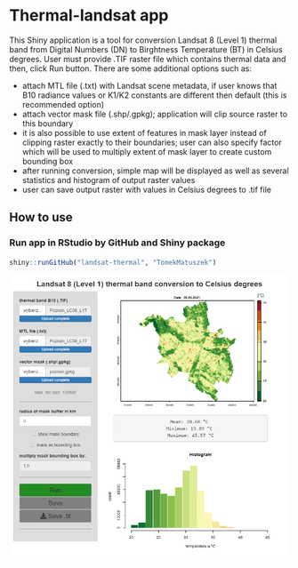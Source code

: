 # Thermal-landsat app

This Shiny application is a tool for conversion Landsat 8 (Level 1) thermal band from Digital Numbers (DN) to Birghtness Temperature (BT) in Celsius degrees.
User must provide .TIF raster file which contains thermal data and then, click Run button.
There are some additional options such as:
- attach MTL file (.txt) with Landsat scene metadata, if user knows that B10 radiance values or K1/K2 constants are different then default (this is recommended option)
- attach vector mask file (.shp/.gpkg); application will clip source raster to this boundary
- it is also possible to use extent of features in mask layer instead of clipping raster exactly to their boundaries; user can also specify factor which will be used to multiply extent of mask layer to create custom bounding box
- after running conversion, simple map will be displayed as well as several statistics and histogram of output raster values
- user can save output raster with values in Celsius degrees to .tif file

## How to use

### Run app in RStudio by GitHub and Shiny package
```r
shiny::runGitHub("landsat-thermal", "TomekMatuszek")
```

![screen](screen.png)
